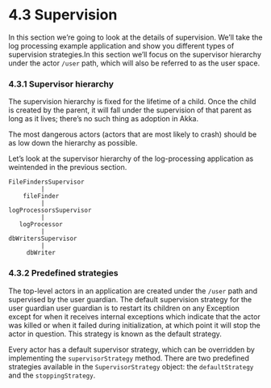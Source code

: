 # 4.3 Supervision
In this section we’re going to look at the details of supervision. We’ll take the log processing example application and show you different types of supervision strategies.In this section we’ll focus on the supervisor hierarchy under the actor `/user` path, which will also be referred to as the user space.

### 4.3.1 Supervisor hierarchy
The supervision hierarchy is fixed for the lifetime of a child. Once the child is created by the parent, it will fall under the supervision of that parent as long as it lives; there’s no such thing as adoption in Akka.

The most dangerous actors (actors that are most likely to crash) should be as low down the hierarchy as possible.

Let’s look at the supervisor hierarchy of the log-processing application as weintended in the previous section.
```
FileFindersSupervisor
         |
    fileFinder
         |
logProcessorsSupervisor
         |
   logProcessor
         |
dbWritersSupervisor
         |
     dbWriter

```

### 4.3.2 Predefined strategies
The top-level actors in an application are created under the `/user` path and supervised by the user guardian. The default supervision strategy for the user guardian user guardian is to restart its children on any Exception except for when it receives internal exceptions which indicate that the actor was killed or when it failed during initialization, at which point it
will stop the actor in question. This strategy is known as the default strategy.

Every actor has a default supervisor strategy, which can be overridden by implementing the `supervisorStrategy` method. There are two predefined strategies available in the `SupervisorStrategy` object: the `defaultStrategy` and the `stoppingStrategy`.
